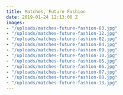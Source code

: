 ```yaml
---
title: Matches, Future Fashion
date: 2019-01-24 12:13:00 Z
images:
- "/uploads/matches-future-fashion-03.jpg"
- "/uploads/matches-future-fashion-12.jpg"
- "/uploads/matches-future-fashion-02.jpg"
- "/uploads/matches-future-fashion-04.jpg"
- "/uploads/matches-future-fashion-09.jpg"
- "/uploads/matches-future-fashion-10.jpg"
- "/uploads/matches-future-fashion-05.jpg"
- "/uploads/matches-future-fashion-06.jpg"
- "/uploads/matches-future-fashion-07.jpg"
- "/uploads/matches-future-fashion-08.jpg"
- "/uploads/matches-future-fashion-13.jpg"
---
```


